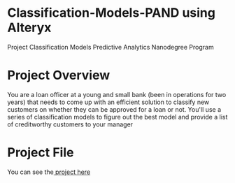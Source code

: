 # Classification-Models-PAND using Alteryx
Project Classification Models Predictive Analytics Nanodegree Program

# Project Overview
You are a loan officer at a young and small bank (been in operations for two years) that needs to come up with an efficient solution to classify new customers on whether they can be approved for a loan or not. You'll use a series of classification models to figure out the best model and provide a list of creditworthy customers to your manager

# Project File 
You can see the<a href="https://github.com/RashaAlamoud/Classification-Models-PAND/blob/master/Classification%20Models.pdf"> project here</a>
